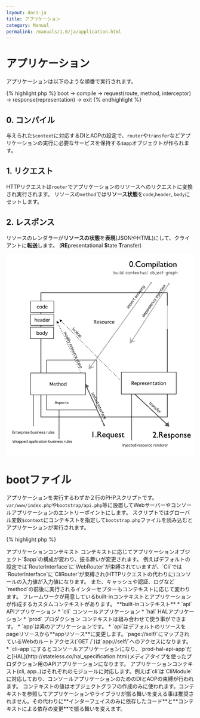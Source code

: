```yaml
---
layout: docs-ja
title: アプリケーション
category: Manual
permalink: /manuals/1.0/ja/application.html
---
```


# <a name="app"></a>アプリケーション

アプリケーションは以下のような順番で実行されます。

{% highlight php %}
boot -> compile -> request(route, method, interceptor) -> response(representation) -> exit
{% endhighlight %}


## 0. コンパイル

与えられた`$context`に対応するDIとAOPの設定で、`router`や`transfer`などアプリケーションの実行に必要なサービスを保持する`$app`オブジェクトが作られます。

## 1. リクエスト

HTTPリクエストは`router`でアプリケーションのリソースへのリクエストに変換され実行されます。
リソースの`method`では**リソース状態**を`code`,`header`, `body`にセットします。

## 2. レスポンス

リソースのレンダラーが**リソースの状態**を**表現**(JSONやHTML)にして、クライアントに**転送**します。
(**RE**presentational **S**tate **T**ransfer)

 <img src="/images/screen/diagram.png" style="max-width: 100%;height: auto;"/>


# <a name="boot"></a>bootファイル

アプリケーションを実行するわずか２行のPHPスクリプトです。`var/www/index.php`や`bootstrap/api.php`等に設置してWebサーバーやコンソールアプリケーションのエントリーポイントにします。
スクリプトではグローバル変数`$context`にコンテキストを指定して`bootstrap.php`ファイルを読み込むとアプリケーションが実行されます。

{% highlight php %}
<?php
$context = 'prod-api-hal-app'
require 'pat/to/bootstrap.php';
{% endhighlight %}

コンテキストに応じてbootファイルを選択します。

{% highlight bash %}
// fire php server
php -S 127.0.0.1:8080 var/www/index.php

// console access
php bootstrap/api.php get /user/1

// web access
php -S 127.0.0.1:8080 bootstrap/api.php
{% endhighlight %}

## <a name="context"></a>アプリケーションコンテキスト

コンテキストに応じてアプリケーションオブジェクト`$app`の構成が変わり、振る舞いが変更されます。
例えばデフォルトの設定では`RouterInterface`に`WebRouter`が束縛されていますが、`Cli`では`RouterInterface`に`CliRouter`が束縛され(HTTPリクエストの代わりに)コンソールの入力値が入力値になります。
また、キャッシュや認証、ログなど`method`の前後に実行されるインターセプターもコンテキストに応じて変わります。

フレームワークが用意しているbuilt-inコンテキストとアプリケーションが作成するカスタムコンテキストがあります。

**built-inコンテキスト**

 * `api`  APIアプリケーション
 * `cli`  コンソールアプリケーション
 * `hal`  HALアプリケーション
 * `prod` プロダクション

 コンテキストは組み合わせて使う事ができます。

 * `app`は素のアプリケーションです。
 * `api`はデフォルトのリソースをpageリソースから**appリソース**に変更します。`page://self/`にマップされているWebのルートアクセス(`GET /`)は`app://self/`へのアクセスになります。
 * `cli-app`にするとコンソールアプリケーションになり、`prod-hal-api-app`だと[HAL](http://stateless.co/hal_specification.html)メディアタイプを使ったプロダクション用のAPIアプリケーションになります。


 アプリケーションコンテキスト(cli, app..)はそれぞれのモジュールに対応します。例えば`cli`は`CliModule`に対応しており、コンソールアプリケーションのためのDIとAOPの束縛が行われます。

コンテキストの値はオブジェクトグラフの作成のみに使われます。コンテキストを参照してアプリケーションやライブラリが振る舞いを変える事は推奨されません。その代わりに**インターフェイスのみに依存したコード**と**コンテキストによる依存の変更**で振る舞いを変えます。

